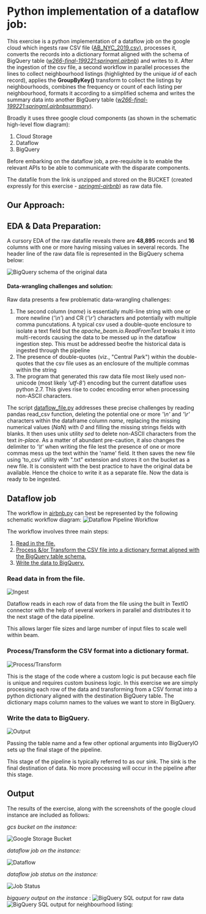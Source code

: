 # Python implementation of a dataflow job:

This exercise is a python implementation of a dataflow job on the google cloud which ingests raw CSV file ([AB_NYC_2019.csv](https://www.kaggle.com/dgomonov/new-york-city-airbnb-open-data)), processes it, converts the records into a dictionary format aligned with the schema of BigQuery table (_[w266-final-199221:springml.airbnb]()_) and writes to it. After the ingestion of the csv file, a second workflow in parallel processes the lines to collect neighbourhood listings (highlighted by the unique _id_ of each record), applies the **GroupByKey()** transform to collect the listings by neighbourhoods, combines the frequency or count of each listing per neighbourhood, formats it according to a simplified schema and writes the summary data into another BigQuery table (_[w266-final-199221:springml.airbnbsummary]()_).

Broadly it uses three google cloud components (as shown in the schematic high-level flow diagram):
1. Cloud Storage 
2. Dataflow
3. BigQuery

Before embarking on the dataflow job, a pre-requisite is to enable the relevant APIs to be able to communicate with the disparate components. 

The datafile from the link is unzipped and stored on the BUCKET (created expressly for this exercise - _[springml-airbnb]()_) as raw data file. 

## Our Approach:

## EDA & Data Preparation:

A cursory EDA of the raw datafile reveals there are **48,895** records and **16** columns with one or more having missing values in several records. The header line of the raw data file is represented in the BigQuery schema below:

![BigQuery schema of the original data](https://github.com/elkayvee/dataflow/blob/master/images/airbnb%20schema.png)

#### Data-wrangling challenges and solution:

Raw data presents a few problematic data-wrangling challenges:
1. The second column (_name_) is essentially multi-line string with one or more newline (_'\n'_) and CR (_'\r'_) characters and potentially with multiple comma puncutations. A typical csv used a double-quote enclosure to isolate a text field but the _apache_beam.io.ReadFromText_ breaks it into multi-records causing the data to be messed up in the dataflow ingestion step. This must be addressed beofre the historical data is ingested through the pipeline
2. The presence of double-quotes (viz., "Central Park") within the double-quotes that the csv file uses as an enclosure of the multiple commas within the string 
3. The program that generated this raw data file most likely used non-unicode (most likely _'utf-8'_) encoding but the current dataflow uses python 2.7. This gives rise to codec encoding error when processing non-ASCII characters.


The script [dataflow_file.py](https://github.com/elkayvee/dataflow/blob/master/dataflow_file.py) addresses these precise challenges by reading pandas read_csv function, deleting the potential one or more _'\n'_ and _'\r'_ characters within the dataframe column _name_, replacing the missing numerical values (_NaN_) with _0_ and filling the missing strings fields with blanks. It then uses unix utility _sed_ to delete non-ASCII characters from the text _in-place_. As a matter of abundant pre-caution, it also changes the delimiter to _'\t'_ when writing the file lest the presence of one or more commas mess up the text within the 'name' field. It then saves the new file using 'to_csv' utility with ".txt" extension and stores it on the bucket as a new file. It is consistent with the best practice to have the original data be available. Hence the choice to write it as a separate file. Now the data is ready to be ingested.

## Dataflow job

The workflow in [airbnb.py]() can best be represented by the following schematic workflow diagram:
![Dataflow Pipeline Workflow](https://github.com/elkayvee/dataflow/blob/master/images/csv_file_to_bigquery.png)

The workflow involves three main steps:

1. [Read in the file.]()
2. [Process &/or Transform the CSV file into a dictionary format aligned with the BigQuery table schema.]()
3. [Write the data to BigQuery.]()

### Read data in from the file.

![Ingest](https://github.com/elkayvee/dataflow/blob/master/images/csv_file.png)

Dataflow reads in each row of data from the file using the built in TextIO connector with the help of several workers in parallel and distributes it to the next stage of the data pipeline.

This allows larger file sizes and large number of input files to scale well within beam.

### Process/Transform the CSV format into a dictionary format.
![Process/Transform](https://github.com/elkayvee/dataflow/blob/master/images/custom_python_code.png)

This is the stage of the code where a custom logic is put because each file is unique and requires custom business logic. In this exercise we are simply processing each row of the data and transforming from a CSV format into a python dictionary aligned with the destination BigQuery table. The dictionary maps column names to the values we want to store in BigQuery.

### Write the data to BigQuery.
![Output](https://github.com/elkayvee/dataflow/blob/master/images/output_to_bigquery.png)

Passing the table name and a few other optional arguments into BigQueryIO sets up the final stage of the pipeline.

This stage of the pipeline is typically referred to as our sink. The sink is the final destination of data. No more processing will occur in the pipeline after this stage.

## Output

The results of the exercise, along with the screenshots of the google cloud instance are included as follows:

_gcs bucket on the instance:_

![Google Storage Bucket](https://github.com/elkayvee/dataflow/blob/master/images/gcs%20bucket.png)


_dataflow job on the instance:_

![Dataflow](https://github.com/elkayvee/dataflow/blob/master/images/dataflow%20%20job.png)


_dataflow job status on the instance:_

![Job Status](https://github.com/elkayvee/dataflow/blob/master/images/dataflow%20job%20status.png)


_bigquery output on the instance_
:
![BigQuery SQL output for raw data](https://github.com/elkayvee/dataflow/blob/master/images/bq%20airbnb%20query%20output.png)
![BigQuery SQL output for neighbourhood listing:](https://github.com/elkayvee/dataflow/blob/master/images/bq%20airbnbsummary%20query%20output.png)

